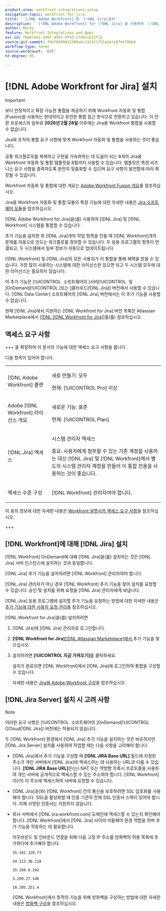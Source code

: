 ```yaml
---
product-area: workfront-integrations;setup
navigation-topic: workfront-for-jira
title: ' [!DNL Adobe Workfront] 용  [!DNL Jira]설치'
description: ' [!DNL Adobe Workfront] for [!DNL Jira] 을 사용하여  [!DNL Jira] 및 [!DNL Workfront] 시스템을 통합할 수 있습니다.'
author: Becky
feature: Workfront Integrations and Apps
exl-id: f6e0feb1-349f-459f-9f93-c7492cb15f11
source-git-commit: f9af669b023309abc132421f35a2ece974e796b0
workflow-type: tm+mt
source-wordcount: '635'
ht-degree: 0%

---
```


# [!DNL Adobe Workfront for Jira] 설치

>[!IMPORTANT]
>
>보다 안정적이고 확장 가능한 통합을 제공하기 위해 Workfront 자동화 및 통합(Fusion)을 사용하는 현대적이고 유연한 통합 접근 방식으로 전환하고 있습니다. 이 전환 프로세스의 일부로 **2026년 2월 28일** 이후에는 Jira용 Workfront 통합을 사용할 수 없습니다.
>
>Jira와 조직의 통합 요구 사항에 맞게 Workfront 자동화 및 통합을 사용하는 것이 좋습니다.
>
>공통 워크플로우를 복제하고 구현을 가속화하는 데 도움이 되는 8개의 Jira용 Workfront 자동화 및 통합 템플릿을 8월까지 사용할 수 있습니다. 템플릿은 특정 비즈니스 요구 사항을 충족하도록 완전히 맞춤화할 수 있으며 요구 사항이 발전함에 따라 확장될 수 있습니다.
> 
>Workfront 자동화 및 통합에 대한 개요는 [Adobe Workfront Fusion 개요](https://experienceleague.adobe.com/ko/docs/workfront-fusion/using/get-started-with-fusion/understand-workfront-fusion/workfront-fusion-overview)를 참조하십시오.
>
>Jira용 Workfront 자동화 및 통합 모듈의 특정 기능에 대한 자세한 내용은 [Jira 소프트웨어 모듈](https://experienceleague.adobe.com/ko/docs/workfront-fusion/using/references/apps-and-their-modules/third-party-app-connectors/jira-software-modules)을 참조하십시오.

[!DNL Adobe Workfront for Jira]을(를) 사용하여 [!DNL Jira] 및 [!DNL Workfront] 시스템을 통합할 수 있습니다.

추가 기능을 설치한 후 [!DNL Jira]개의 작업 항목을 만들 때 [!DNL Workfront]개의 문제를 자동으로 만드는 워크플로를 정의할 수 있습니다. 두 응용 프로그램의 항목이 연결되고, 두 시스템에서 일부 정보가 자동으로 업데이트됩니다.

[!DNL Workfront] 및 [!DNL Jira]의 모든 사용자가 이 통합을 통해 혜택을 받을 수 있습니다. 가장 많이 사용하는 시스템에 대한 라이선스만 있으면 되고 두 시스템 모두에 대한 라이선스는 필요하지 않습니다.

이 추가 기능은 [!UICONTROL &#x200B; 소프트웨어의 &#x200B;]서버[!UICONTROL &#x200B; 및 &#x200B;]OnDemand[!UICONTROL (또는 &#x200B;]클라우드[!DNL Jira]) 버전에서 사용할 수 있습니다. [!DNL Data Center] 소프트웨어의 [!DNL Jira] 버전에서는 이 추가 기능을 사용할 수 없습니다.

현재 [!DNL Jira]에서 지원하는 [!DNL Workfront for Jira] 버전 목록은 Atlassian Marketplace에서 [[!DNL [!DNL Workfront for Jira]]](https://marketplace.atlassian.com/apps/1218653/workfront-for-jira?hosting=cloud&tab=overview)을(를) 참조하십시오.

## 액세스 요구 사항

+++ 을 확장하여 이 문서의 기능에 대한 액세스 요구 사항을 봅니다.

다음 항목이 있어야 합니다.

<table style="table-layout:auto"> 
 <col> 
 <col> 
 <tbody> 
  <tr> 
   <td role="rowheader">[!DNL Adobe Workfront] 플랜</td> 
   <td> 
   <p>새로 만들기: 모두</p>
   <p>현재: [!UICONTROL Pro] 이상</p> </td> 
  </tr> 
  <tr> 
   <td role="rowheader">Adobe [!DNL Workfront] 라이선스 개요</td> 
   <td> 
   <p>새로운 기능: 표준</p>
   <p>현재: [!UICONTROL Plan]</p></td> 
  </tr> 
  <tr> 
   <td role="rowheader">[!DNL Jira] 액세스</td> 
   <td> <p>시스템 관리자 액세스</p> <p>중요: 사용자에게 첨부할 수 있는 기존 계정을 사용하는 대신 [!DNL Jira] 및 [!DNL Workfront]에서 별도의 시스템 관리자 계정을 만들어 이 통합 전용을 사용하는 것이 좋습니다.</p> </td> 
  </tr> 
  <tr> 
   <td role="rowheader">액세스 수준 구성</td> 
   <td><p>[!DNL Workfront] 관리자여야 합니다.</p></td> 
  </tr> 
 </tbody> 
</table>

이 표의 정보에 대한 자세한 내용은 [Workfront 설명서의 액세스 요구 사항](/help/quicksilver/administration-and-setup/add-users/access-levels-and-object-permissions/access-level-requirements-in-documentation.md)을 참조하십시오.

+++

## [!DNL Workfront]에 대해 [!DNL Jira] 설치

[!DNL Workfront] OnDemand에 대해 [!DNL Jira]을(를) 설치하는 것은 [!DNL Jira] 서버 인스턴스에 설치하는 것과 동일합니다.

[!DNL Jira] 추가 기능을 설치하려면 [!DNL Workfront] 관리자여야 합니다.

[!DNL Jira] 관리자가 아닌 경우 [!DNL Workfront] 추가 기능을 찾아 설치를 요청할 수 있습니다. 승인 및 설치를 위해 요청을 [!DNL Jira] 관리자에게 보냅니다.

[!DNL Jira] 응용 프로그램에 설치할 추가 기능을 요청하는 방법에 대한 자세한 내용은 [추가 기능에 대한 사용자 요청 관리](https://confluence.atlassian.com/upm/managing-user-requests-for-add-ons-781394968.html)를 참조하십시오.

[!DNL Workfront for Jira]을(를) 설치하려면

1. [!DNL Jira]에 [!DNL Jira] 관리자로 로그인합니다.
1. **[!DNL Workfront for Jira]**&#x200B;[[!DNL Atlassian Marketplace]&#x200B;에서 ](https://marketplace.atlassian.com/apps/1218653/workfront-for-jira?hosting=cloud&tab=overview) 추가 기능을 찾으십시오.

1. 설치하려면 **[!UICONTROL 지금 가져오기]**&#x200B;를 클릭하세요.

   설치가 완료되면 [!DNL Workfront]에서 [!DNL Jira]에 로그인하여 통합을 구성할 수 있습니다.

   자세한 내용은 [Jira용 Adobe Workfront 구성](../../workfront-integrations-and-apps/use-workfront-with-jira/configure-workfront-for-jira.md)을 참조하십시오.

## [!DNL Jira Server] 설치 시 고려 사항

>[!NOTE]
>
>이러한 요구 사항은 [!UICONTROL &#x200B; 소프트웨어의 &#x200B;]OnDemand[!UICONTROL (]Cloud[!DNL Jira]) 버전에는 적용되지 않습니다.

두 [!DNL Workfront] 환경에서 [!DNL Jira] 추가 기능을 설치하는 것은 비슷하지만 [!DNL Jira Server] 설치를 사용하여 작업할 때는 다음 사항을 고려해야 합니다.

* [!DNL Jira]에서 추가 기능을 구성할 때 **[!DNL JIRA Base URL]** 필드에 지정된 주소가 개인 서버에서 [!DNL Jira]에 액세스하는 데 사용하는 URL과 다를 수 있습니다. **[!DNL JIRA Base URL]**&#x200B;은(는) NAT 또는 역방향 프록시 프로토콜을 사용하여 개인 서버에 공개적으로 액세스할 수 있는 주소여야 합니다. [!DNL Workfront]이(가) 이 주소에 액세스하여 서버에 요청할 수 있습니다.

* [!DNL Jira]과(와) [!DNL Workfront] 간의 통신을 보호하려면 SSL 암호화를 사용해야 합니다. SSL을 활성화할 때 인증 기관의 전체 SSL 인증서 스택이 있어야 합니다. 자체 서명된 인증서는 지원하지 않습니다.
* 회사 서버에서 [!DNL jira.workfront.com] 도메인에 액세스할 수 있는지 확인해야 합니다. [!DNL Workfront]에서 [!DNL Jira] 사이의 미들웨어 환경 역할을 하며 추가 기능을 작동하는 데 필요합니다.

  아웃바운드 및 인바운드 연결을 위해 다음 고정 IP 주소를 방화벽의 허용 목록에 추가하다에 추가해야 합니다.

  `35.162.128.73`

  `34.213.36.118`

  `35.160.0.242`

  `3.209.27.146`

  `18.205.251.4`

  [!DNL Workfront]에서 최적의 기능을 위해 방화벽을 구성하는 방법에 대한 자세한 내용은 [방화벽 구성](../../administration-and-setup/get-started-wf-administration/configure-your-firewall.md)을 참조하십시오.
